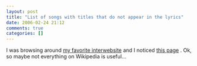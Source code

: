 ```yaml
---
layout: post
title: "List of songs with titles that do not appear in the lyrics"
date: 2006-02-24 21:12
comments: true
categories: []
---
```

I was browsing around [my favorite interwebsite](http://en.wikipedia.org) and I noticed [this page](http://en.wikipedia.org/wiki/List_of_songs_with_titles_that_don't_appear_in_the_lyrics) .  Ok, so maybe not everything on Wikipedia is useful...

